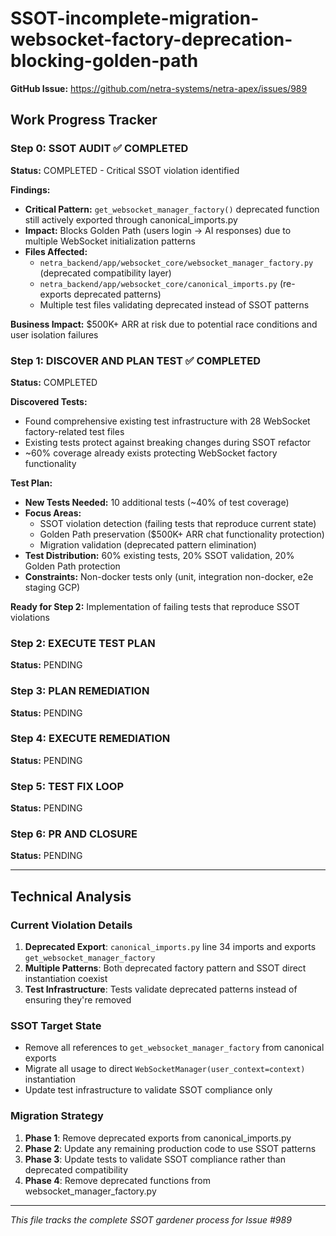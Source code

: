 # SSOT-incomplete-migration-websocket-factory-deprecation-blocking-golden-path

**GitHub Issue:** https://github.com/netra-systems/netra-apex/issues/989

## Work Progress Tracker

### Step 0: SSOT AUDIT ✅ COMPLETED
**Status:** COMPLETED - Critical SSOT violation identified

**Findings:**
- **Critical Pattern:** `get_websocket_manager_factory()` deprecated function still actively exported through canonical_imports.py
- **Impact:** Blocks Golden Path (users login → AI responses) due to multiple WebSocket initialization patterns
- **Files Affected:**
  - `netra_backend/app/websocket_core/websocket_manager_factory.py` (deprecated compatibility layer)
  - `netra_backend/app/websocket_core/canonical_imports.py` (re-exports deprecated patterns)
  - Multiple test files validating deprecated instead of SSOT patterns

**Business Impact:** $500K+ ARR at risk due to potential race conditions and user isolation failures

### Step 1: DISCOVER AND PLAN TEST ✅ COMPLETED
**Status:** COMPLETED

**Discovered Tests:**
- Found comprehensive existing test infrastructure with 28 WebSocket factory-related test files
- Existing tests protect against breaking changes during SSOT refactor
- ~60% coverage already exists protecting WebSocket factory functionality

**Test Plan:**
- **New Tests Needed:** 10 additional tests (~40% of test coverage)
- **Focus Areas:**
  - SSOT violation detection (failing tests that reproduce current state)
  - Golden Path preservation ($500K+ ARR chat functionality protection)
  - Migration validation (deprecated pattern elimination)
- **Test Distribution:** 60% existing tests, 20% SSOT validation, 20% Golden Path protection
- **Constraints:** Non-docker tests only (unit, integration non-docker, e2e staging GCP)

**Ready for Step 2:** Implementation of failing tests that reproduce SSOT violations

### Step 2: EXECUTE TEST PLAN
**Status:** PENDING

### Step 3: PLAN REMEDIATION
**Status:** PENDING

### Step 4: EXECUTE REMEDIATION
**Status:** PENDING

### Step 5: TEST FIX LOOP
**Status:** PENDING

### Step 6: PR AND CLOSURE
**Status:** PENDING

---

## Technical Analysis

### Current Violation Details
1. **Deprecated Export**: `canonical_imports.py` line 34 imports and exports `get_websocket_manager_factory`
2. **Multiple Patterns**: Both deprecated factory pattern and SSOT direct instantiation coexist
3. **Test Infrastructure**: Tests validate deprecated patterns instead of ensuring they're removed

### SSOT Target State
- Remove all references to `get_websocket_manager_factory` from canonical exports
- Migrate all usage to direct `WebSocketManager(user_context=context)` instantiation
- Update test infrastructure to validate SSOT compliance only

### Migration Strategy
1. **Phase 1**: Remove deprecated exports from canonical_imports.py
2. **Phase 2**: Update any remaining production code to use SSOT patterns
3. **Phase 3**: Update tests to validate SSOT compliance rather than deprecated compatibility
4. **Phase 4**: Remove deprecated functions from websocket_manager_factory.py

---

*This file tracks the complete SSOT gardener process for Issue #989*